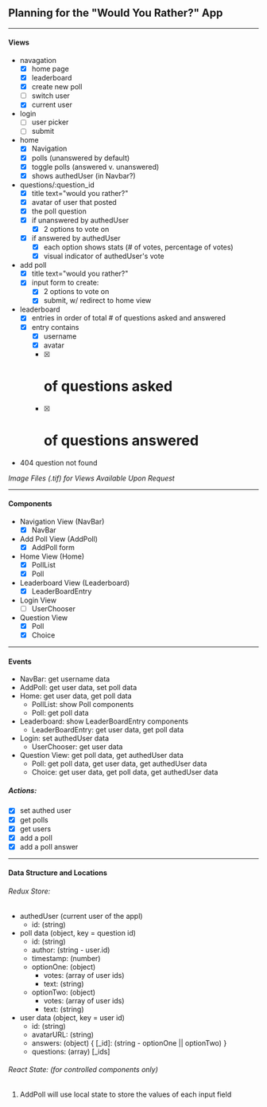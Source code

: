## Planning for the "Would You Rather?" App

---

#### Views

- navagation
  - [x] home page
  - [x] leaderboard
  - [x] create new poll
  - [ ] switch user
  - [x] current user
- login
  - [ ] user picker
  - [ ] submit
- home
  - [x] Navigation
  - [x] polls (unanswered by default)
  - [x] toggle polls (answered v. unanswered)
  - [x] shows authedUser (in Navbar?)
- questions/:question_id
  - [x] title text="would you rather?"
  - [x] avatar of user that posted
  - [x] the poll question
  - [x] if unanswered by authedUser
    - [x] 2 options to vote on
  - [x] if answered by authedUser
    - [x] each option shows stats (# of votes, percentage of votes)
    - [x] visual indicator of authedUser's vote
- add poll
  - [x] title text="would you rather?"
  - [x] input form to create:
    - [x] 2 options to vote on
    - [x] submit, w/ redirect to home view
- leaderboard
  - [x] entries in order of total # of questions asked and answered
  - [x] entry contains
    - [x] username
    - [x] avatar
    - [x] # of questions asked
    - [x] # of questions answered
- 404 question not found

_Image Files (.tif) for Views Available Upon Request_

---

#### Components

- Navigation View (NavBar)
  - [x] NavBar
- Add Poll View (AddPoll)
  - [x] AddPoll form
- Home View (Home)
  - [x] PollList
  - [x] Poll
- Leaderboard View (Leaderboard)
  - [x] LeaderBoardEntry
- Login View
  - [ ] UserChooser
- Question View
  - [x] Poll
  - [x] Choice

---

#### Events

- NavBar: get username data
- AddPoll: get user data, set poll data
- Home: get user data, get poll data
  - PollList: show Poll components
  - Poll: get poll data
- Leaderboard: show LeaderBoardEntry components
  - LeaderBoardEntry: get user data, get poll data
- Login: set authedUser data
  - UserChooser: get user data
- Question View: get poll data, get authedUser data
  - Poll: get poll data, get user data, get authedUser data
  - Choice: get user data, get poll data, get authedUser data

##### Actions:

- [x] set authed user
- [x] get polls
- [x] get users
- [x] add a poll
- [x] add a poll answer

---

#### Data Structure and Locations

###### Redux Store:

- authedUser (current user of the appl)
  - id: (string)
- poll data (object, key = question id)
  - id: (string)
  - author: (string - user.id)
  - timestamp: (number)
  - optionOne: (object)
    - votes: (array of user ids)
    - text: (string)
  - optionTwo: (object)
    - votes: (array of user ids)
    - text: (string)
- user data (object, key = user id)
  - id: (string)
  - avatarURL: (string)
  - answers: (object) { [_id]: (string - optionOne || optionTwo) }
  - questions: (array) [_ids]

###### React State: (for controlled components only)

1. AddPoll will use local state to store the values of each input field
